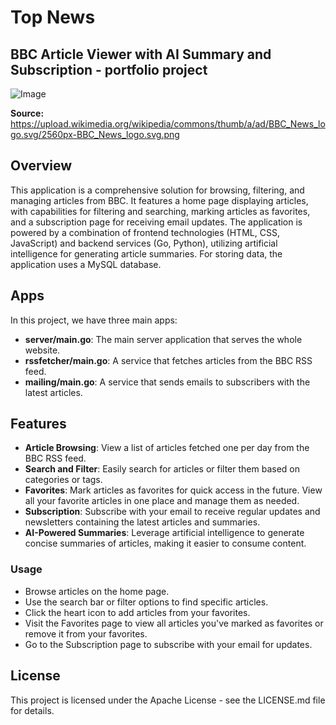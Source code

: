 # Top News
## BBC Article Viewer with AI Summary and Subscription - portfolio project

![Image](https://upload.wikimedia.org/wikipedia/commons/thumb/a/ad/BBC_News_logo.svg/2560px-BBC_News_logo.svg.png)

**Source:** https://upload.wikimedia.org/wikipedia/commons/thumb/a/ad/BBC_News_logo.svg/2560px-BBC_News_logo.svg.png

## Overview

This application is a comprehensive solution for browsing, filtering, and managing articles from BBC. 
It features a home page displaying articles, with capabilities for filtering and searching, marking articles as favorites, and a subscription page for receiving email updates. 
The application is powered by a combination of frontend technologies (HTML, CSS, JavaScript) and backend services (Go, Python), utilizing artificial intelligence for generating article summaries.
For storing data, the application uses a MySQL database.

## Apps

In this project, we have three main apps:
- **server/main.go**: The main server application that serves the whole website.
- **rssfetcher/main.go**: A service that fetches articles from the BBC RSS feed.
- **mailing/main.go**: A service that sends emails to subscribers with the latest articles.

## Features

- **Article Browsing**: View a list of articles fetched one per day from the BBC RSS feed.
- **Search and Filter**: Easily search for articles or filter them based on categories or tags.
- **Favorites**: Mark articles as favorites for quick access in the future. View all your favorite articles in one place and manage them as needed.
- **Subscription**: Subscribe with your email to receive regular updates and newsletters containing the latest articles and summaries.
- **AI-Powered Summaries**: Leverage artificial intelligence to generate concise summaries of articles, making it easier to consume content.

### Usage

- Browse articles on the home page.
- Use the search bar or filter options to find specific articles.
- Click the heart icon to add articles from your favorites.
- Visit the Favorites page to view all articles you've marked as favorites or remove it from your favorites.
- Go to the Subscription page to subscribe with your email for updates.


## License

This project is licensed under the Apache License - see the LICENSE.md file for details.
